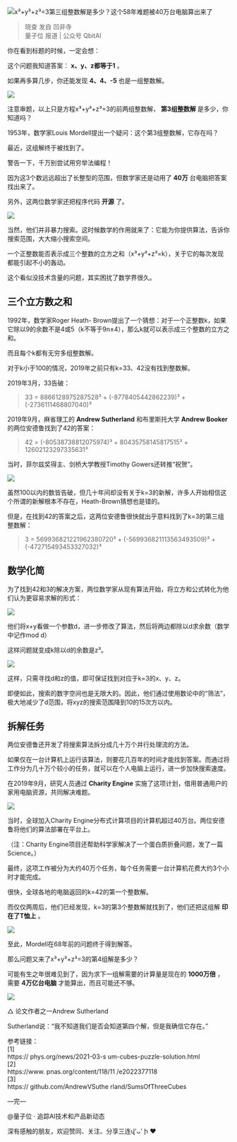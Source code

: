 ![x³+y³+z³=3第三组整数解是多少？这个58年难题被40万台电脑算出来了](http://sharer.violetfreesia.com:666/sharer-api/img/1/1b531fea437a4663cb88808f222a9195.jpg)

> 晓查 发自 凹非寺  
>  量子位 报道 | 公众号 QbitAI

你在看到标题的时候，一定会想：

这个问题我知道答案： **x、y、z都等于1** 。

如果再多算几步，你还能发现 **4、4、-5** 也是一组整数解。

  

![](http://sharer.violetfreesia.com:666/sharer-api/img/1/3a3d2f7bb21f3bba6a48116f1ad71292.jpg)


  

注意审题，以上只是方程x³+y³+z³=3的前两组整数解， **第3组整数解** 是多少，你知道吗？

1953年，数学家Louis Mordell提出一个疑问：这个第3组整数解，它存在吗？

最近，这组解终于被找到了。

警告一下，千万别尝试用穷举法编程！

因为这3个数远远超出了长整型的范围，但数学家还是动用了 **40万** 台电脑把答案找出来了。

另外，这两位数学家还把程序代码 **开源** 了。

  

![](http://sharer.violetfreesia.com:666/sharer-api/img/1/21ffd4f3da26365ec9b6c9750b602b72.jpg)


  

当然，他们并非暴力搜索。这时候数学的作用就来了：它能为你提供算法，告诉你搜索范围，大大缩小搜索空间。

一个正整数能否表示成三个整数的立方之和（x³+y³+z³=k），关于它的每次发现都能引起不小的轰动。

这个看似没技术含量的问题，其实困扰了数学界很久。

##  **三个立方数之和**

1992年，数学家Roger Heath-
Brown提出了一个猜想：对于一个正整数k，如果它除以9的余数不是4或5（k不等于9n±4），那么k就可以表示成三个整数的立方之和。

而且每个k都有无穷多组整数解。

对于k小于100的情况，2019年之前只有k=33、42没有找到整数解。

2019年3月，33告破：

> 33 = 8866128975287528³ + (-8778405442862239)³ + (-2736111468807040)³

2019年9月，麻省理工的 **Andrew Sutherland** 和布里斯托大学 **Andrew Booker** 的两位安德鲁找到了42的答案：

> 42 = (-80538738812075974)³ + 80435758145817515³ + 12602123297335631³

当时，菲尔兹奖得主、剑桥大学教授Timothy Gowers还转推“祝贺”。

  

![](http://sharer.violetfreesia.com:666/sharer-api/img/1/a67c34108fec48c4a9f4bc4bc64382e7.jpg)


  

虽然100以内的数皆告破，但几十年间却没有关于k=3的新解，许多人开始相信这个所谓的新解根本不存在，Heath-Brown猜想也是错的。

但是，在找到42的答案之后，这两位安德鲁很快就出乎意料找到了k=3的第三组整数解：

> 3 = 569936821221962380720³ + (-569936821113563493509)³ +
> (-472715493453327032)³

##  **数学化简**

为了找到42和3的解决方案，两位数学家从现有算法开始，将立方和公式转化为他们认为更容易求解的形式：

  

![](http://sharer.violetfreesia.com:666/sharer-api/img/1/e92c6358a53f878bfad474ccbf4258b7.jpg)


  

他们将x+y看做一个参数d，进一步修改了算法，然后将两边都除以d求余数（数学中记作mod d）

这样问题就变成k除以d的余数是z³。

  

![](http://sharer.violetfreesia.com:666/sharer-api/img/1/9feb0d2d9b86835fddc71022cc489abb.jpg)


  

这样，只需寻找d和z的值，即可保证找到对应于k=3的x、y、z。

即便如此，搜索的数字空间也是无限大的。因此，他们通过使用数论中的“筛法”，极大地减少了d范围，将xyz的搜索范围降到10的15次方以内。

##  **拆解任务**

两位安德鲁还开发了将搜索算法拆分成几十万个并行处理流的方法。

如果仅在一台计算机上运行该算法，则要花几百年的时间才能找到答案。而通过将工作分为几十万个较小的任务，就可以在个人电脑上运行，进一步加快搜索速度。

在2019年9月，研究人员通过 **Charity Engine** 实施了这项计划，借用普通用户的家用电脑资源，共同解决难题。

  

![](http://sharer.violetfreesia.com:666/sharer-api/img/1/4284019dc49896fe81a4df09eaebca2d.jpg)


  

当时，全球加入Charity Engine分布式计算项目的计算机超过40万台。两位安德鲁将他们的算法部署在平台上。

（注：Charity Engine项目还帮助科学家解决了一个蛋白质折叠问题，发了一篇Science。）

最终，这项工作被分为大约40万个任务，每个任务需要一台计算机花费大约3个小时才能完成。

很快，全球各地的电脑返回的k=42的第一个整数解。

而仅仅两周后，他们已经发现，k=3的第3个整数解就找到了，他们还把这组解 **印在了T恤上** 。

  

![](http://sharer.violetfreesia.com:666/sharer-api/img/1/8e4f9ae4efb1a39a10b75b82b42fb772.jpg)


  

至此，Mordell在68年前的问题终于得到解答。

那么问题又来了x³+y³+z³=3的第4组解是多少？

可能有生之年很难见到了，因为求下一组解需要的计算量是现在的 **1000万倍** ，需要 **4万亿台电脑** 才能算出，而且可能还不够。

  

![](http://sharer.violetfreesia.com:666/sharer-api/img/1/26c6dc6b323d9616a6fec38108fbb6f9.jpg)


  

△ 论文作者之一Andrew Sutherland

Sutherland说：“我不知道我们是否会知道第四个解，但是我确信它存在。”

参考链接：  
[1]  
https://  phys.org/news/2021-03-s  um-cubes-puzzle-solution.html  
[2]  
https://www.  pnas.org/content/118/11  /e2022377118  
[3]  
https://  github.com/AndrewVSuthe  rland/SumsOfThreeCubes

  

—完—  
  
@量子位 · 追踪AI技术和产品新动态  
  
深有感触的朋友，欢迎赞同、关注、分享三连վ'ᴗ' ի ❤

